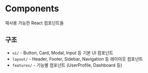 # Components

재사용 가능한 React 컴포넌트들

## 구조
- `ui/` - Button, Card, Modal, Input 등 기본 UI 컴포넌트
- `layout/` - Header, Footer, Sidebar, Navigation 등 레이아웃 컴포넌트
- `features/` - 기능별 컴포넌트 (UserProfile, Dashboard 등)
